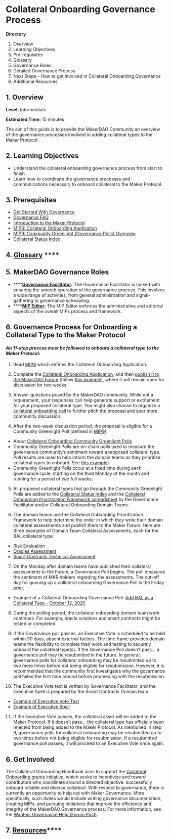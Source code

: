 # Collateral Onboarding Governance Process

**Directory**

1. Overview
2. Learning Objectives
3. Pre-requisites
4. Glossary
5. Governance Roles
6. Detailed Governance Process
7. Next Steps - How to get involved in Collateral Onboarding Governance
8. Additional Resources

## 1. Overview

**Level:** Intermediate 

**Estimated Time:** 15 minutes

The aim of this guide is to provide the MakerDAO Community an overview of the governance processes involved in adding collateral types to the Maker Protocol.

## **2. Learning Objectives**

* Understand the collateral onboarding governance process from start to finish.
* Learn how to coordinate the governance processes and communications necessary to onboard collateral to the Maker Protocol.

## **3. Prerequisites**

* [Get Started With Governance](https://community-development.makerdao.com/en/learn/governance)
* [Governance FAQ](https://community-development.makerdao.com/en/learn/governance/governance-faq)
* [Introduction to the  Maker Protocol](https://docs.makerdao.com/)
* [MIP6: Collateral Onboarding Application](https://github.com/makerdao/mips/blob/master/MIP6/mip6.md)
* [MIP9: Community Greenlight \(Governance Polls\) Overview](https://github.com/makerdao/mips/blob/master/MIP9/mip9.md)
* [Collateral Status Index](https://forum.makerdao.com/t/collateral-status-index/2231)

## **4.** [**Glossary**](https://collateral.makerdao.com/resources/collateral-onboarding-glossary) ****

## **5. MakerDAO Governance Roles**

* \*\*\*\*[**Governance Facilitator**](https://github.com/makerdao/mips/blob/master/MIP0/mip0.md#mip0c11-governance-facilitator-role)**:** The Governance Facilitator is tasked with ensuring the smooth operation of the governance process. This involves a wide range of activities, from general administration and signal-gathering to governance scheduling.
* \*\*\*\*[**MIP Editor**](https://github.com/makerdao/mips/blob/master/MIP0/mip0.md#mip0c10-mip-editor-role)**:** The MIP Editor enforces the administrative and editorial aspects of the overall MIPs process and framework.

## **6. Governance Process for Onboarding a Collateral Type to the Maker Protocol**

#### _An 11-step process must be followed to onboard a collateral type to the Maker Protocol:_

1. Read [MIP6](https://github.com/makerdao/mips/blob/master/MIP6/mip6.md) which defines the Collateral Onboarding Application. 
2. Complete the [Collateral Onboarding Application](https://github.com/makerdao/mips/blob/master/MIP6/MIP6c2-Collateral-Application-Template.md), and then [publish it to the MakerDAO Forum](https://forum.makerdao.com/c/collateral-onboarding/co/17) \(follow [this example](https://forum.makerdao.com/t/gusd-mip6-collateral-onboarding-application/3319)\), where it will remain open for discussion for two weeks.
3. Answer questions posed by the MakerDAO community. While not a requirement, your responses can help generate support or excitement for your proposed collateral type. You might also choose to organize a [collateral onboarding call](https://forum.makerdao.com/t/collateral-calls-calling-all-projects/3715) to further pitch the proposal and spur more community discussion.

4. After the two-week discussion period, the proposal is eligible for a Community Greenlight Poll \(defined in [MIP9](https://github.com/makerdao/mips/blob/master/MIP9/mip9.md)\).

* About [Collateral Onboarding Community Greenlight Polls](https://github.com/makerdao/mips/blob/master/MIP9/mip9.md)
*  Community Greenlight Polls are on-chain polls used to measure the governance community’s sentiment toward a proposed collateral type. Poll results are used to help inform the domain teams as they prioritize collateral types to onboard.  See [this example](https://mkrgov.science/poll/306)\).
* Community Greenlight Polls occur at a fixed time during each governance cycle, starting on the third Monday of the month and running for a period of two full weeks.

5. All proposed collateral types that go through the Community Greenlight Polls are added to the [Collateral Status Index](https://forum.makerdao.com/t/collateral-status-index/2231) and the [Collateral Onboarding Prioritization Framework spreadsheet](https://docs.google.com/spreadsheets/d/1IX9e2fyfz7djtDMKn5gMyGsyFxHoY75GncMbAjnSXrM/edit#gid=0) by the Governance Facilitator and/or Collateral Onboarding Domain Teams.

6. The domain teams use the Collateral Onboarding Prioritization Framework to help determine the order in which they write their domain collateral assessments and publish them to the Maker Forum. Here are three examples of Domain  Team Collateral Assessments, each for the BAL collateral type:

* [Risk Evaluation](https://forum.makerdao.com/t/bal-collateral-onboarding-risk-evaluation/4600/3) 
* [Oracles Assessment](https://forum.makerdao.com/t/mip10c3-sp12-proposal-balusd-oracle-collateral-onboarding-oracle-assessment/4638)
* [Smart Contracts Technical Assessment](https://forum.makerdao.com/t/bal-erc20-token-smart-contract-technical-assessment/4630)

7. On the Monday after domain teams have published their collateral assessments to the Forum, a Governance Poll begins. The poll measures the sentiment of MKR holders regarding the assessments. The cut-off day for queuing up a collateral onboarding Governance Poll is the Friday prior.  

* Example of a Collateral Onboarding Governance Poll:  [Add BAL as a Collateral Type - October 12, 2020](https://mkrgov.science/poll/330)

8. During the polling period, the collateral onboarding domain team work continues. For example, oracle solutions and smart contracts might be tested or completed.

9. If the Governance poll passes, an Executive Vote is scheduled to be held within 30 days, absent external factors. The time frame provides domain teams the flexibility to complete their work and testing to securely onboard the collateral type\(s\). If the Governance Poll doesn’t pass… a governance poll may be resubmitted in the future. In general,  governance polls for collateral onboarding may be resubmitted up to two more times before not being eligible for resubmission. However, it is recommended that the community first investigates why the governance poll failed the first time around before proceeding with the resubmission.  
  
10. The Executive Vote text is written by Governance Facilitator, and the Executive Spell is prepared by the Smart Contracts Domain team.

* [Example of Executive Vote Text ](https://github.com/makerdao/community/blob/master/governance/votes/Executive%20vote%20-%20June%2026%2C%202020.md)
* [Example of Executive Spell](https://github.com/makerdao/spells-mainnet/blob/master/archive/2020-09-28-DssSpell.sol)

11. If the Executive Vote passes, the collateral asset will be added to the Maker Protocol. If it doesn’t pass... the collateral type has officially been rejected from being added to the Maker Protocol. As mentioned in step 9, governance polls for collateral onboarding may be resubmitted up to two times before not being eligible for resubmission. If a resubmitted governance poll passes, it will proceed to an Executive Vote once again.

## **6. Get Involved**

The Collateral Onboarding Handbook aims to support the [Collateral Onboarding grants initiative](https://forum.makerdao.com/t/collateral-onboarding-grants/4252), which seeks to incentivize and reward contributors who coordinate around a directed objective: successfully onboard reliable and diverse collateral. With respect to governance, there is currently an opportunity to help out with Maker Governance. More specifically, such duties would include writing governance documentation, creating MIPs, and pursuing initiatives that improve the efficiency and integrity of the MakerDAO Governance process. For more information, see the [Wanted: Governance Help \(Forum Post\)](https://forum.makerdao.com/t/wanted-governance-help/3277). 

## **7.** [**Resources**](https://collateral.makerdao.com/resources/resources-list)\*\*\*\*

